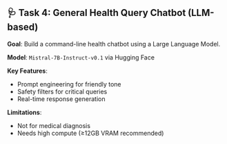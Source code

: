 ## 🩺 Task 4: General Health Query Chatbot (LLM-based)

**Goal**: Build a command-line health chatbot using a Large Language Model.

**Model**: `Mistral-7B-Instruct-v0.1` via Hugging Face

**Key Features**:
- Prompt engineering for friendly tone
- Safety filters for critical queries
- Real-time response generation

**Limitations**:
- Not for medical diagnosis
- Needs high compute (≥12GB VRAM recommended)
